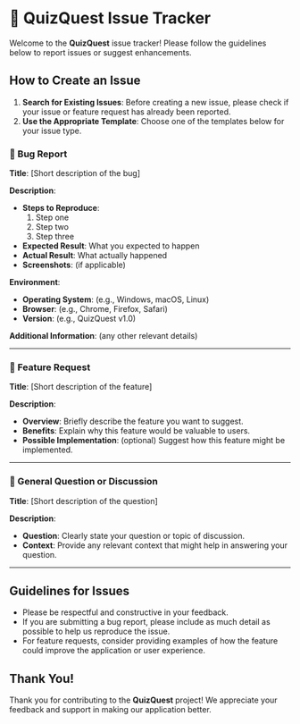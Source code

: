 # 🚀 QuizQuest Issue Tracker

Welcome to the **QuizQuest** issue tracker! Please follow the guidelines below to report issues or suggest enhancements.

## How to Create an Issue

1. **Search for Existing Issues**: Before creating a new issue, please check if your issue or feature request has already been reported.
2. **Use the Appropriate Template**: Choose one of the templates below for your issue type.

### 🐞 Bug Report

**Title**: [Short description of the bug]

**Description**:
- **Steps to Reproduce**:
  1. Step one
  2. Step two
  3. Step three
- **Expected Result**: What you expected to happen
- **Actual Result**: What actually happened
- **Screenshots**: (if applicable)
  
**Environment**:
- **Operating System**: (e.g., Windows, macOS, Linux)
- **Browser**: (e.g., Chrome, Firefox, Safari)
- **Version**: (e.g., QuizQuest v1.0)

**Additional Information**: (any other relevant details)

---

### 🌟 Feature Request

**Title**: [Short description of the feature]

**Description**:
- **Overview**: Briefly describe the feature you want to suggest.
- **Benefits**: Explain why this feature would be valuable to users.
- **Possible Implementation**: (optional) Suggest how this feature might be implemented.

---

### 💬 General Question or Discussion

**Title**: [Short description of the question]

**Description**:
- **Question**: Clearly state your question or topic of discussion.
- **Context**: Provide any relevant context that might help in answering your question.

---

## Guidelines for Issues

- Please be respectful and constructive in your feedback.
- If you are submitting a bug report, please include as much detail as possible to help us reproduce the issue.
- For feature requests, consider providing examples of how the feature could improve the application or user experience.

## Thank You!

Thank you for contributing to the **QuizQuest** project! We appreciate your feedback and support in making our application better.
